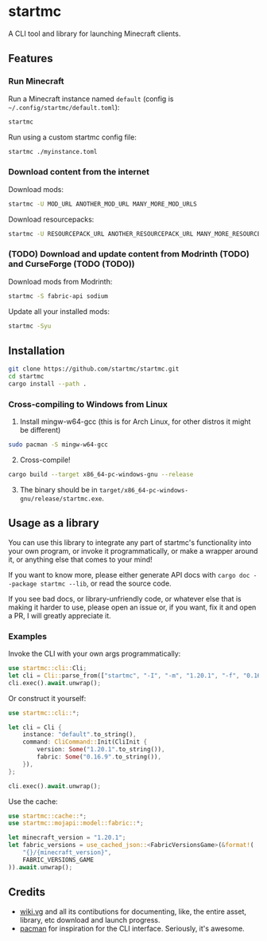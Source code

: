 # startmc

A CLI tool and library for launching Minecraft clients.

## Features

### Run Minecraft

Run a Minecraft instance named `default` (config is `~/.config/startmc/default.toml`):
```sh
startmc
```

Run using a custom startmc config file:
```sh
startmc ./myinstance.toml
```

### Download content from the internet

Download mods:
```sh
startmc -U MOD_URL ANOTHER_MOD_URL MANY_MORE_MOD_URLS
```

Download resourcepacks:
```sh
startmc -U RESOURCEPACK_URL ANOTHER_RESOURCEPACK_URL MANY_MORE_RESOURCEPACK_URLS
```

### (TODO) Download and update content from Modrinth (TODO) and CurseForge (TODO (TODO))

Download mods from Modrinth:
```sh
startmc -S fabric-api sodium
```

Update all your installed mods:
```sh
startmc -Syu
```

## Installation

```sh
git clone https://github.com/startmc/startmc.git
cd startmc
cargo install --path .
```

### Cross-compiling to Windows from Linux

1. Install mingw-w64-gcc (this is for Arch Linux, for other distros it might be different)
```sh
sudo pacman -S mingw-w64-gcc
```
2. Cross-compile!
```sh
cargo build --target x86_64-pc-windows-gnu --release
```
3. The binary should be in `target/x86_64-pc-windows-gnu/release/startmc.exe`.

## Usage as a library

You can use this library to integrate any part of startmc's functionality into your own program, or invoke it programmatically, or make a wrapper around it, or anything else that comes to your mind!

If you want to know more, please either generate API docs with `cargo doc --package startmc --lib`, or read the source code.

If you see bad docs, or library-unfriendly code, or whatever else that is making it harder to use, please open an issue or, if you want, fix it and open a PR, I will greatly appreciate it.

### Examples

Invoke the CLI with your own args programmatically:
```rust
use startmc::cli::Cli;
let cli = Cli::parse_from(["startmc", "-I", "-m", "1.20.1", "-f", "0.16.9"]).unwrap();
cli.exec().await.unwrap();
```

Or construct it yourself:
```rust
use startmc::cli::*;

let cli = Cli {
    instance: "default".to_string(),
    command: CliCommand::Init(CliInit {
        version: Some("1.20.1".to_string()),
        fabric: Some("0.16.9".to_string()),
    }),
};

cli.exec().await.unwrap();
```

Use the cache:
```rust
use startmc::cache::*;
use startmc::mojapi::model::fabric::*;

let minecraft_version = "1.20.1";
let fabric_versions = use_cached_json::<FabricVersionsGame>(&format!(
    "{}/{minecraft_version}",
    FABRIC_VERSIONS_GAME
)).await.unwrap();
```

## Credits

- [wiki.vg](https://minecraft.wiki/w/Minecraft_Wiki:Projects/wiki.vg_merge) and all its contibutions for documenting, like, the entire asset, library, etc download and launch progress.
- [pacman](https://gitlab.archlinux.org/pacman/pacman) for inspiration for the CLI interface. Seriously, it's awesome.
